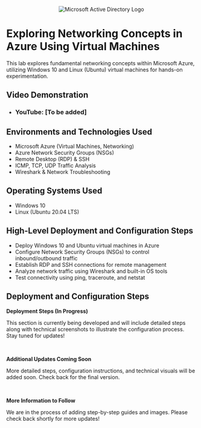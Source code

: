 <p align="center">
<img src="https://i.imgur.com/DOAEyBG.png" alt="Microsoft Active Directory Logo"/>
</p>

<h1>Exploring Networking Concepts in Azure Using Virtual Machines
</h1>
This lab explores fundamental networking concepts within Microsoft Azure, utilizing Windows 10 and Linux (Ubuntu) virtual machines for hands-on experimentation.<br />


<h2>Video Demonstration</h2>

- ### YouTube: [To be added]

<h2>Environments and Technologies Used</h2>

- Microsoft Azure (Virtual Machines, Networking)
- Azure Network Security Groups (NSGs)
- Remote Desktop (RDP) & SSH
- ICMP, TCP, UDP Traffic Analysis
- Wireshark & Network Troubleshooting

<h2>Operating Systems Used </h2>

- Windows 10
- Linux (Ubuntu 20.04 LTS)

<h2>High-Level Deployment and Configuration Steps</h2>

- Deploy Windows 10 and Ubuntu virtual machines in Azure
- Configure Network Security Groups (NSGs) to control inbound/outbound traffic
- Establish RDP and SSH connections for remote management
- Analyze network traffic using Wireshark and built-in OS tools
- Test connectivity using ping, traceroute, and netstat

<h2>Deployment and Configuration Steps</h2>

<p>
  <strong>Deployment Steps (In Progress)</strong>
</p>
<p>
  This section is currently being developed and will include detailed steps along with technical screenshots to illustrate the configuration process. Stay tuned for updates!
</p>
<br />

<p>
  <strong>Additional Updates Coming Soon</strong>
</p>
<p>
  More detailed steps, configuration instructions, and technical visuals will be added soon. Check back for the final version.
</p>
<br />

<p>
  <strong>More Information to Follow</strong>
</p>
<p>
  We are in the process of adding step-by-step guides and images. Please check back shortly for more updates!
</p>
<br />
